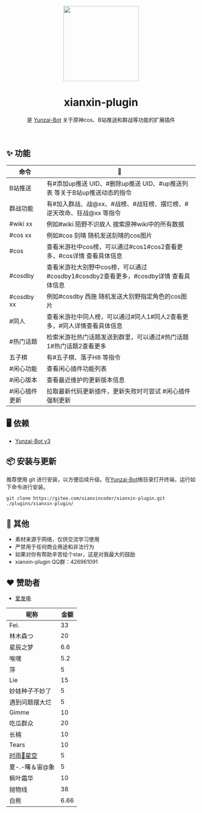 <p align="center">
  <a href="https://gitee.com/xianxincoder/xianxin-plugin">
    <img width="200" src="https://gitee.com/xianxincoder/xianxin-plugin/raw/master/resources/img/rank/top.png">
  </a>
</p>

<h1 align="center">xianxin-plugin</h1>

<div align="center">
是 <a href="https://gitee.com/Le-niao/Yunzai-Bot" target="_blank">Yunzai-Bot</a> 关于原神cos、B站推送和群战等功能的扩展插件
</div>
<br />
<br />


## ✨ 功能

| 命令 | 🌰 |
| --- | --- |
| B站推送| 有#添加up推送 UID、#删除up推送 UID、#up推送列表 等关于B站up推送动态的指令 |
| 群战功能 | 有#加入群战、战@xx、#战榜、#战狂榜、摆烂榜、#逆天改命、狂战@xx 等指令 |
| #wiki xx | 例如#wiki 陌野不识故人 搜索原神wiki中的所有数据 |
| #cos xx | 例如#cos 刻晴 随机发送刻晴的cos图片 |
| #cos | 查看米游社中cos榜，可以通过#cos1#cos2查看更多，#cos详情 查看具体信息 |
| #cosdby | 查看米游社大别野中cos榜，可以通过#cosdby1#cosdby2查看更多，#cosdby详情 查看具体信息 |
| #cosdby xx | 例如#cosdby 西施 随机发送大别野指定角色的cos图片 |
| #同人 | 查看米游社中同人榜，可以通过#同人1#同人2查看更多，#同人详情查看具体信息 |
| #热门话题 | 检索米游社热门话题发送到群里，可以通过#热门话题1#热门话题2查看更多 |
| 五子棋 | 有#五子棋、落子H8 等指令 |
| #闲心功能 | 查看闲心插件功能列表 |
| #闲心版本 | 查看最近维护的更新版本信息 |
| #闲心插件更新 | 拉取最新代码更新插件，更新失败时可尝试 #闲心插件强制更新 |


## 🖥 依赖

- [Yunzai-Bot v3](https://gitee.com/Le-niao/Yunzai-Bot)

## 📦 安装与更新

推荐使用 git 进行安装，以方便后续升级。在[Yunzai-Bot](https://gitee.com/Le-niao/Yunzai-Bot)根目录打开终端，运行如下命令进行安装。

```base
git clone https://gitee.com/xianxincoder/xianxin-plugin.git ./plugins/xianxin-plugin/
```


## 🌈 其他
- 素材来源于网络，仅供交流学习使用
- 严禁用于任何商业用途和非法行为
- 如果对你有帮助辛苦给个star，这是对我最大的鼓励
- xianxin-plugin QQ群：426961091



## ❤️ 赞助者

- [爱发电](https://afdian.net/@xianxin)


| 昵称 | 金额 |
| --- | --- |
| Fei. | 33 |
| 林木森つ | 20 |
| 星辰之梦 | 6.6 |
| 唉嘿 | 5.2 |
| 萍| 5 |
| Lie| 15 |
| 妙娃种子不妙了| 5 |
| 遇到问题摆大烂| 5 |
| Gimme| 10 |
| 吃瓜群众| 20 |
| 长楠| 10 |
| Tears| 10 |
| [时雨🌌星空](https://gitee.com/TimeRainStarSky) | 5 |
| 夏-.-曙＆宙@象 | 5 |
| 枫叶霜华 | 10 |
| 抛物线 | 38 |
| 白熊 | 6.66 |


